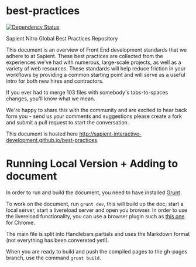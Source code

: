 best-practices
==============
[![Dependency Status](https://david-dm.org/sapientnitrolondon/best-practices.png)](https://david-dm.org/sapientnitrolondon/best-practices/)

Sapient Nitro Global Best Practices Repository

This document is an overview of Front End development standards that we adhere to at Sapient. These best practices are collected from the experiences we've had with numerous, large-scale projects, as well as a variety of web resources. These standards will help reduce friction in your workflows by providing a common starting point and will serve as a useful intro for both new hires and contractors.

If you ever had to merge 103 files with somebody's tabs-to-spaces changes, you'll know what we mean.

We're happy to share this with the community and are excited to hear back form you - send us your comments and suggestions please create a fork and submit a pull request to start the conversation.

This document is hosted here http://sapient-interactive-development.github.io/best-practices.

Running Local Version + Adding to document
===

In order to run and build the document, you need to have installed [Grunt](http://www.gruntjs.com).

To work on the document, run `grunt dev`, this will build up the doc, start a local server, start a livereload server and open you browser. In order to use the livereload functionality, you can use a browser plugin such as [this one](https://chrome.google.com/webstore/detail/livereload/jnihajbhpnppcggbcgedagnkighmdlei?hl=en) for Chrome.

The main file is split into Handlebars partials and uses the Markdown format (not everything has been convereted yet!).

When you are ready to build and push the compiled pages to the gh-pages branch, use the command `grunt build`.
